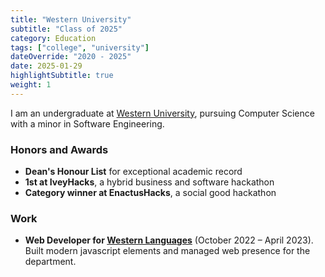 ```yaml
---
title: "Western University"
subtitle: "Class of 2025"
category: Education
tags: ["college", "university"]
dateOverride: "2020 - 2025"
date: 2025-01-29
highlightSubtitle: true
weight: 1
---
```


I am an undergraduate at [Western University](https://uwo.ca), pursuing Computer Science with a minor in Software Engineering.

### Honors and Awards

* **Dean's Honour List** for exceptional academic record
* **1st at IveyHacks**, a hybrid business and software hackathon
* **Category winner at EnactusHacks**, a social good hackathon

### Work
* **Web Developer for [Western Languages](https://www.uwo.ca/languages/)** (October 2022 – April 2023). Built modern javascript elements and managed web presence for the department.